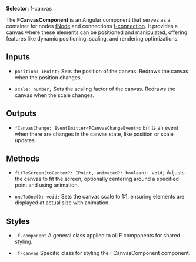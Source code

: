 ﻿**Selector:** f-canvas

The **FCanvasComponent** is an Angular component that serves as a container for nodes [fNode](f-node-directive) and connections [f-connection](f-connection-component). It provides a canvas where these elements can be positioned and manipulated, offering features like dynamic positioning, scaling, and rendering optimizations.

## Inputs

- `position: IPoint;` Sets the position of the canvas. Redraws the canvas when the position changes.

- `scale: number;` Sets the scaling factor of the canvas. Redraws the canvas when the scale changes.

## Outputs

- `fCanvasChange: EventEmitter<FCanvasChangeEvent>;` Emits an event when there are changes in the canvas state, like position or scale updates.

## Methods

- `fitToScreen(toCenter?: IPoint, animated?: boolean): void;` Adjusts the canvas to fit the screen, optionally centering around a specified point and using animation.

- `oneToOne(): void;` Sets the canvas scale to 1:1, ensuring elements are displayed at actual size with animation.

## Styles

- `.f-component` A general class applied to all F components for shared styling.

- `.f-canvas` Specific class for styling the FCanvasComponent component.


